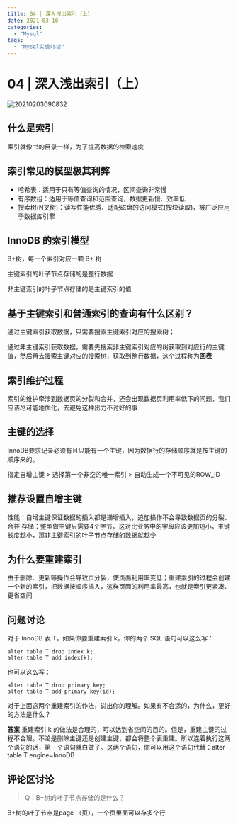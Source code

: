 ```yaml
---
title: 04 | 深入浅出索引（上）
date: 2021-03-10
categories:
  - "Mysql"
tags:
  - "Mysql实战45讲"
---
```


<!--more-->

# 04 | 深入浅出索引（上）

![20210203090832](http://pic.zero-tt.fun/note/20210203090832.png)

## 什么是索引
索引就像书的目录一样，为了提高数据的检索速度

## 索引常见的模型极其利弊
* 哈希表：适用于只有等值查询的情况，区间查询非常慢
* 有序数组：适用于等值查询和范围查询，数据更新慢、效率低
* 搜索树(N叉树)：读写性能优秀、适配磁盘的访问模式(按块读取)，被广泛应用于数据库引擎

## InnoDB 的索引模型
B+树，每一个索引对应一颗 B+ 树

主键索引的叶子节点存储的是整行数据

非主键索引的叶子节点存储的是主键索引的值
## 基于主键索引和普通索引的查询有什么区别？
通过主键索引获取数据，只需要搜索主键索引对应的搜索树；

通过非主键索引获取数据，需要先搜索非主键索引对应的树获取到对应行的主键值，然后再去搜索主键对应的搜索树，获取到整行数据，这个过程称为**回表**

## 索引维护过程
索引的维护牵涉到数据页的分裂和合并，还会出现数据页利用率低下的问题，我们应该尽可能地优化，去避免这种出力不讨好的事

## 主键的选择
InnoDB要求记录必须有且只能有一个主键，因为数据行的存储顺序就是按主键的顺序来的。

指定自增主键 > 选择第一个非空的唯一索引 > 自动生成一个不可见的ROW_ID

## 推荐设置自增主键

性能：自增主键保证数据的插入都是递增插入，追加操作不会导致数据页的分裂、合并
存储：整型做主键只需要4个字节，这对比业务中的字段应该更加短小，主键长度越小，那非主键索引的叶子节点存储的数据就越少

## 为什么要重建索引
由于删除、更新等操作会导致页分裂，使页面利用率变低；重建索引的过程会创建一个新的索引，把数据按顺序插入，这样页面的利用率最高，也就是索引更紧凑、更省空间

## 问题讨论
对于 InnoDB 表 T，如果你要重建索引 k，你的两个 SQL 语句可以这么写：
```
alter table T drop index k;
alter table T add index(k);
```
也可以这么写：
```
alter table T drop primary key;
alter table T add primary key(id);
```
对于上面这两个重建索引的作法，说出你的理解。如果有不合适的，为什么，更好的方法是什么？

**答案**
重建索引 k 的做法是合理的，可以达到省空间的目的。但是，重建主键的过程不合理。不论是删除主键还是创建主键，都会将整个表重建。所以连着执行这两个语句的话，第一个语句就白做了。这两个语句，你可以用这个语句代替：alter table T engine=InnoDB

## 评论区讨论

>Q：B+树的叶子节点存储的是什么？

B+树的叶子节点是page （页），一个页里面可以存多个行